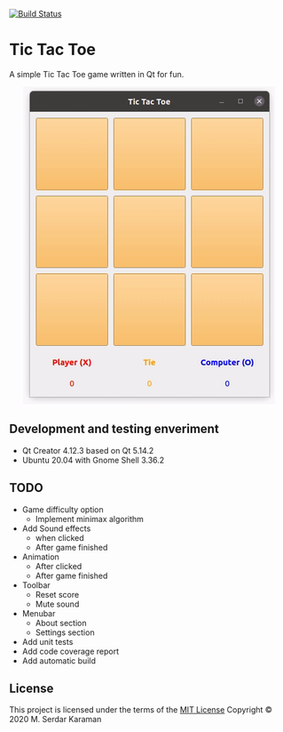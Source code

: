 [![Build Status](https://travis-ci.org/Mavrikant/TicTacToe.svg?branch=master)](https://travis-ci.org/Mavrikant/TicTacToe)

# Tic Tac Toe

A simple Tic Tac Toe game written in Qt for fun.

<p align="center">
  <img src="images/v1.gif">
</p>

## Development and testing enveriment

* Qt Creator 4.12.3 based on Qt 5.14.2
* Ubuntu 20.04 with Gnome Shell 3.36.2

## TODO

* Game difficulty option
  * Implement minimax algorithm
* Add Sound effects
  * when clicked
  * After game finished
* Animation
  * After clicked
  * After game finished
* Toolbar
  * Reset score
  * Mute sound
* Menubar
  * About section
  * Settings section
* Add unit tests
* Add code coverage report
* Add automatic build

## License

This project is licensed under the terms of the  [MIT License](https://choosealicense.com/licenses/mit/)
Copyright © 2020 M. Serdar Karaman

